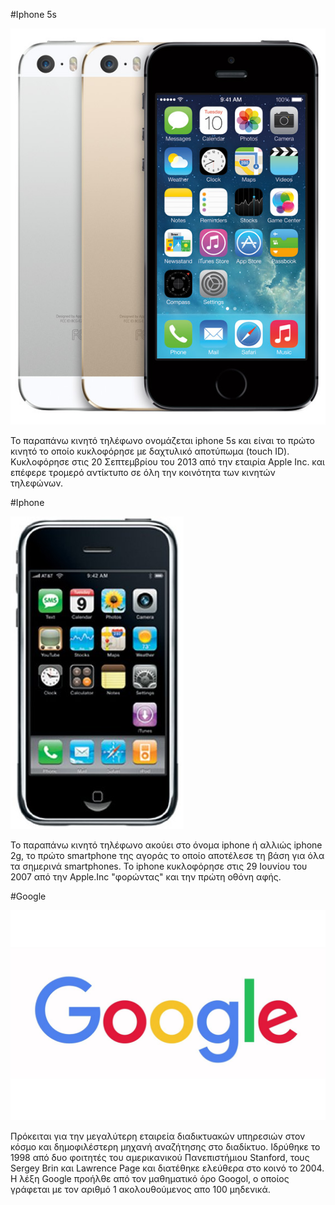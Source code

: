  #Iphone 5s

![ScreenShot](iPhone-5S-official-1.jpg)

Το παραπάνω κινητό τηλέφωνο ονομάζεται iphone 5s και είναι το πρώτο κινητό το οποίο κυκλοφόρησε με δαχτυλικό αποτύπωμα (touch ID). Κυκλοφόρησε στις 20 Σεπτεμβρίου του 2013 από την εταιρία Apple Inc. και επέφερε τρομερό αντίκτυπο σε όλη την κοινότητα των κινητών τηλεφώνων.

#Iphone

![ScreenShot](415zEu8xgBL.jpg)

Το παραπάνω κινητό τηλέφωνο ακούει στο όνομα iphone ή αλλιώς iphone 2g, το πρώτο smartphone της αγοράς το οποίο αποτέλεσε τη βάση για όλα τα σημερινά smartphones. Το iphone κυκλοφόρησε στις 29 Ιουνίου του 2007 από την Apple.Inc "φορώντας" και την πρώτη οθόνη αφής.

#Google

![ScreenShot](google2.0.0.jpg)

Πρόκειται για την μεγαλύτερη εταιρεία διαδικτυακών υπηρεσιών στον κόσμο και δημοφιλέστερη μηχανή αναζήτησης στο διαδίκτυο. Ιδρύθηκε το 1998 από δυο φοιτητές του αμερικανικού Πανεπιστήμιου Stanford, τους Sergey Brin και Lawrence Page και διατέθηκε ελεύθερα στο κοινό το 2004. Η λέξη Google προήλθε από τον μαθηματικό όρο Googol, ο οποίος γράφεται με τον αριθμό 1 ακολουθούμενος απο 100 μηδενικά.
